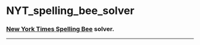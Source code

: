 # NYT_spelling_bee_solver

### [New York Times Spelling Bee](https://www.nytimes.com/puzzles/spelling-bee) solver.
***
